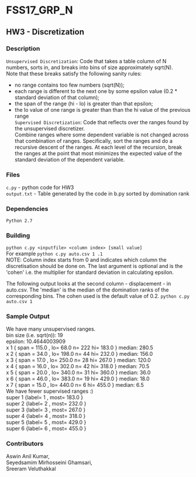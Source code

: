 # FSS17_GRP_N
## HW3 - Discretization

### Description
`Unsupervised Discretization`: Code that takes a table column of N numbers, sorts in, and breaks into bins of size approximately sqrt(N).   
Note that these breaks satisfy the following sanity rules:  
- no range contains too few numbers (sqrt(N));  
- each range is different to the next one by some epsilon value (0.2 * standard deviation of that column);
- the span of the range (hi - lo) is greater than that epsilon;  
- the lo value of one range is greater than than the hi value of the previous range  
`Supervised Discretization`: Code that reflects over the ranges found by the unsupervised discretizer.  
Combine ranges where some dependent variable is not changed across that combination of ranges. Specifically, sort the ranges and do a recursive descent of the ranges. At each level of the recursion, break the ranges at the point that most minimizes the expected value of the standard deviation of the dependent variable.

### Files
`c.py` - python code for HW3   
`output.txt` - Table generated by the code in b.py sorted by domination rank  

### Dependencies
`Python 2.7`

### Building
`python c.py <inputfile> <column index> [small value]`  
For example `python c.py auto.csv 1 .1`  
NOTE:
Column index starts from 0 and indicates which column the discretisation should be done on. 
The last argument is optional and is the 'cohen' i.e. the multiplier for standard deviation in calculating epsilon.

The following output looks at the second column - displacement - in auto.csv. The 'median' is the median of the domination ranks of the corresponding bins. The cohen used is the default value of 0.2.
`python c.py auto.csv 1`

### Sample Output
We have many unsupervised ranges.  
bin size (i.e. sqrt(n)): 19  
epsilon: 10.4644003909  
x     1 { span =  115.0 , lo=  68.0  n=  222  hi=  183.0 } median:  280.5  
x     2 { span =  34.0 , lo=  198.0  n=  44  hi=  232.0 } median:  156.0  
x     3 { span =  17.0 , lo=  250.0  n=  28  hi=  267.0 } median:  120.0  
x     4 { span =  16.0 , lo=  302.0  n=  42  hi=  318.0 } median:  70.5  
x     5 { span =  20.0 , lo=  340.0  n=  31  hi=  360.0 } median:  36.0  
x     6 { span =  46.0 , lo=  383.0  n=  19  hi=  429.0 } median:  18.0  
x     7 { span =  15.0 , lo=  440.0  n=  6  hi=  455.0 } median:  6.5  
We have fewer supervised ranges :)  
super     1   {label=  1 , most=  183.0 }  
super     2   {label=  2 , most=  232.0 }  
super     3   {label=  3 , most=  267.0 }  
super     4   {label=  4 , most=  318.0 }  
super     5   {label=  5 , most=  429.0 }  
super     6   {label=  6 , most=  455.0 }  
 

### Contributors
Aswin Anil Kumar,  
Seyedsamim Mirhosseini Ghamsari,  
Sreeram Veluthakkal
